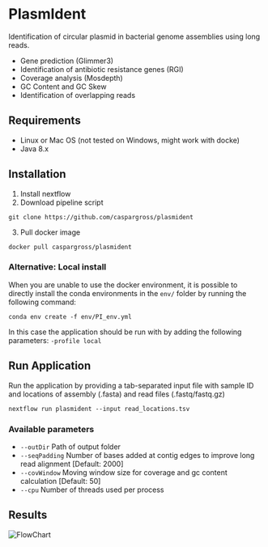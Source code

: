 PlasmIdent
==========

Identification of circular plasmid in bacterial genome assemblies using long reads.

- Gene prediction (Glimmer3)
- Identification of antibiotic resistance genes (RGI)
- Coverage analysis (Mosdepth)
- GC Content and GC Skew
- Identification of overlapping reads

Requirements
------------

- Linux or Mac OS (not tested on Windows, might work with docke)
- Java 8.x


Installation 
------------

1) Install nextflow
2) Download pipeline script

```
git clone https://github.com/caspargross/plasmident
```

3) Pull docker image

```
docker pull caspargross/plasmident
```

### Alternative: Local install
When you are unable to use the docker environment, it is possible to directly install the conda environments in the `env/` folder by running the following command:

``` 
conda env create -f env/PI_env.yml
```

In this case the application should be run with by adding the following parameters: `-profile local`

Run Application
---------------

Run the application by providing a tab-separated input file with sample ID and locations of assembly (.fasta) and read files (.fastq/fastq.gz)

```
nextflow run plasmident --input read_locations.tsv

```


### Available parameters

- `--outDir` Path of output folder
- `--seqPadding` Number of bases added at contig edges to improve long read alignment [Default: 2000]
- `--covWindow` Moving window size for coverage and gc content calculation [Default: 50]
- `--cpu` Number of threads used per process

Results
-------

![FlowChart](https://github.com/caspargross/plsamident/example_output.png)

